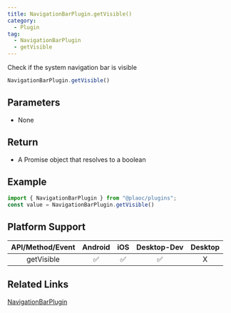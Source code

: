```yaml
---
title: NavigationBarPlugin.getVisible()  
category:
  - Plugin
tag:
  - NavigationBarPlugin
  - getVisible
---
```


Check if the system navigation bar is visible

```js
NavigationBarPlugin.getVisible()
```

## Parameters

  - None

## Return

  - A Promise object that resolves to a boolean

## Example

```js
import { NavigationBarPlugin } from "@plaoc/plugins";
const value = NavigationBarPlugin.getVisible()
```

## Platform Support

| API/Method/Event | Android | iOS | Desktop-Dev | Desktop |  
|:------------:|:-------:|:---:|:-----------:|:-------:|
| getVisible   | ✅      | ✅  | ✅          | X       |  

## Related Links

[NavigationBarPlugin](./index.md)